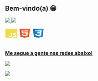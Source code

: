 ## Bem-vindo(a) 😁

 <div>
   <a href="https://github.com/BRUNODALPICCOLO">
   <img height="180em" src="https://github-readme-stats.vercel.app/api?username=BRUNODALPICCOLO&show_icons=true&theme=tokyonight&include_all_commits=true&count_private=true"/>
   <img height="180em" src="https://github-readme-stats.vercel.app/api/top-langs/?username=BRUNODALPICCOLO&layout=compact&langs_count=6&theme=tokyonight"/>
</div>
    
<div style="display: inline_block"><br>
  <img align="center" alt="Js" height="30" width="40" src="https://raw.githubusercontent.com/devicons/devicon/master/icons/javascript/javascript-plain.svg">
  <img align="center" alt="HTML" height="30" width="40" src="https://raw.githubusercontent.com/devicons/devicon/master/icons/html5/html5-original.svg">
  <img align="center" alt="CSS" height="30" width="40" src="https://raw.githubusercontent.com/devicons/devicon/master/icons/css3/css3-original.svg">
</div>
 
<br>
 
### Me segue a gente nas redes abaixo!
 
<div> 
  
  <a href="https://instagram.com/roompunx" target="_blank"><img src="https://img.shields.io/badge/-Instagram-%23E4405F?style=for-the-badge&logo=instagram&logoColor=white" target="_blank"></a>

  <a href = "mailto:brunodalpiccolo@gmail.com"><img src="https://img.shields.io/badge/-Gmail-%23333?style=for-the-badge&logo=gmail&logoColor=white" target="_blank"></a>
  

